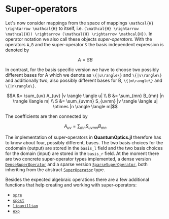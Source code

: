 # Super-operators

Let's now consider mappings from the space of mappings ``\mathcal{H} \rightarrow \mathcal{H}`` to itself, i.e. ``(\mathcal{H} \rightarrow \mathcal{H}) \rightarrow (\mathcal{H} \rightarrow \mathcal{H})``. In operator notation we also call these objects *super-operators*. With the operators ``A,B`` and the super-operator ``S`` the basis independent expression is denoted by

```math
A = S B
```

In contrast, for the basis specific version we have to choose two possibly different bases for A which we denote as ``\{|u\rangle\}`` and ``\{|v\rangle\}`` and additionally two, also possibly different bases for B, ``\{|m\rangle\}`` and ``\{|n\rangle\}``.

```math
A &= \sum_{uv} A_{uv} |v \rangle \langle u|
\\
B &= \sum_{mn} B_{mn} |n \rangle \langle m|
\\
S &= \sum_{uvmn} S_{uvmn} |v \rangle \langle u| \otimes
                          |n \rangle \langle m|
```

The coefficients are then connected by

```math
A_{uv} = \sum_{mn} S_{uvmn} B_{mn}
```

The implementation of super-operators in **QuantumOptics.jl** therefore has to know about four, possibly different, bases. The two basis choices for the codomain (output) are stored in the `basis_l` field and the two basis choices for the domain (input) are stored in the `basis_r` field. At the moment there are two concrete super-operator types implemented, a dense version [`DenseSuperOperator`](@ref) and a sparse version [`SparseSuperOperator`](@ref), both inheriting from the abstract [`SuperOperator`](@ref) type.

Besides the expected algebraic operations there are a few additional functions that help creating and working with super-operators:

* [`spre`](@ref)
* [`spost`](@ref)
* [`liouvillian`](@ref)
* [`exp`](@ref)

